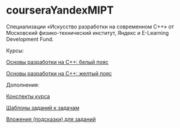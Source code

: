 # courseraYandexMIPT

Специализации «Искусство разработки на современном C++» от
Московский физико-технический институт, Яндекс и E-Learning Development Fund.

Курсы:

<a href=https://github.com/nikkutuzov/CPP_education/tree/master/courseraYandexMIPT/1_WhiteBelt>

Основы разработки на C++: белый пояс
</a>

<a href=https://github.com/nikkutuzov/CPP_education/tree/master/courseraYandexMIPT/2_YellowBelt>

Основы разработки на C++: желтый пояс
</a>

Дополнения:

<a href=https://github.com/nikkutuzov/CPP_education/tree/master/courseraYandexMIPT/DOCS>

Конспекты курса
</a>

<a href=https://github.com/nikkutuzov/CPP_education/tree/master/courseraYandexMIPT/Templates>

Шаблоны заданий к задачам
</a>

<a href=https://github.com/nikkutuzov/CPP_education/tree/master/courseraYandexMIPT/Attachments>

Вложения (подсказки) для заданий
</a>
